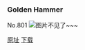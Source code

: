 ### Golden Hammer
No.801
![图片不见了~~~](https://imgs.xkcd.com/comics/golden_hammer.png)

[原址](https://xkcd.com//801) [下载](https://imgs.xkcd.com/comics/golden_hammer.png)

